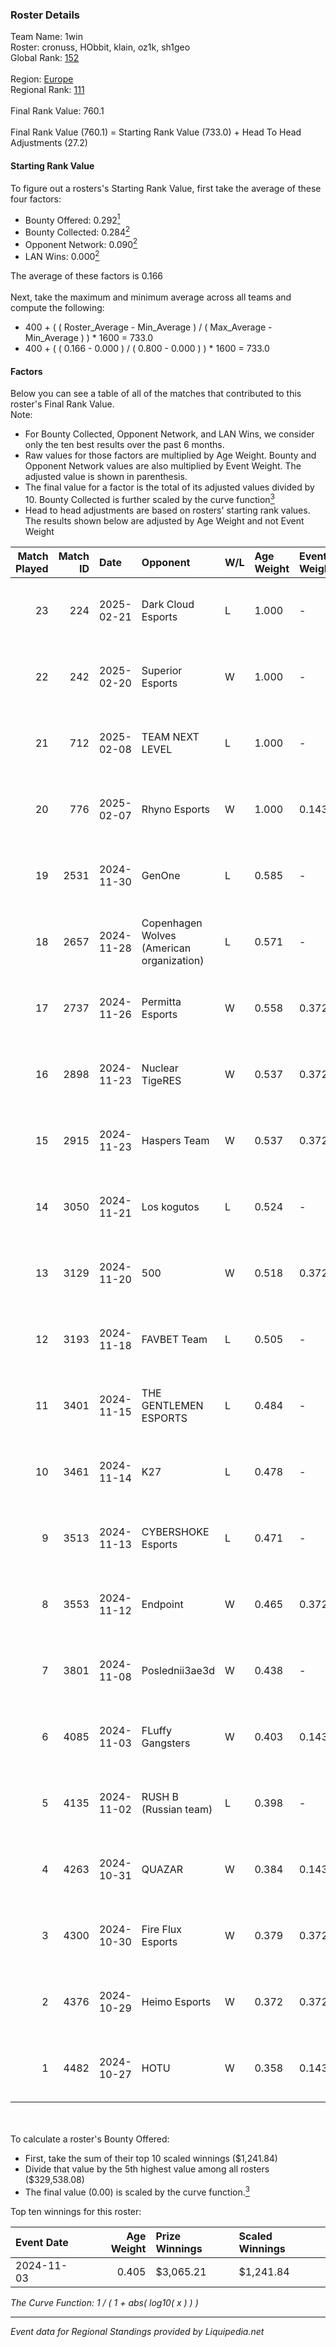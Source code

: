 ### Roster Details<br />
Team Name: 1win<br />
Roster: cronuss, HObbit, klain, oz1k, sh1geo<br />
Global Rank: [152](../standings_global.md)<br />
<br />
Region: [Europe]( ../standings_europe.md)<br />
Regional Rank: [111]( ../standings_europe.md)<br />
<br />
Final Rank Value:  760.1<br />
<br />
Final Rank Value (760.1) = Starting Rank Value (733.0) + Head To Head Adjustments (27.2)<br />

#### Starting Rank Value<br />
To figure out a rosters's Starting Rank Value, first take the average of these four factors:<br />
- Bounty Offered: 0.292[<sup>1</sup>](#table2)
- Bounty Collected: 0.284[<sup>2</sup>](#table1)
- Opponent Network: 0.090[<sup>2</sup>](#table1)
- LAN Wins: 0.000[<sup>2</sup>](#table1)

The average of these factors is 0.166<br />
<br />
Next, take the maximum and minimum average across all teams and compute the following:<br />
- 400 + ( ( Roster_Average - Min_Average ) / ( Max_Average - Min_Average ) ) * 1600 = 733.0
- 400 + ( ( 0.166 - 0.000 ) / ( 0.800 - 0.000 ) ) * 1600 = 733.0


#### Factors<br />
Below you can see a table of all of the matches that contributed to this roster's Final Rank Value.<br />
Note:<br />

- For Bounty Collected, Opponent Network, and LAN Wins, we consider only the ten best results over the past 6 months.
- Raw values for those factors are multiplied by Age Weight. Bounty and Opponent Network values are also multiplied by Event Weight. The adjusted value is shown in parenthesis.
- The final value for a factor is the total of its adjusted values divided by 10. Bounty Collected is further scaled by the curve function[<sup>3</sup>](#curveFunction)
- Head to head adjustments are based on rosters' starting rank values. The results shown below are adjusted by Age Weight and not Event Weight
<span id="table1"></span><br />


| Match Played | Match ID | Date       | Opponent                                  | W/L | Age Weight | Event Weight | Bounty Collected | Opponent Network | LAN Wins  | H2H Adj. | Roster                               |
| -: | -: | :- | :- | :- | :- | :- | :- | :- | :- | -: | :- |
|           23 |      224 | 2025-02-21 | Dark Cloud Esports                        | L   | 1.000      | -            | -                | -                | -         |   -11.61 | cronuss, HObbit, klain, oz1k, sh1geo |
|           22 |      242 | 2025-02-20 | Superior Esports                          | W   | 1.000      | -            | -                | -                | 0 (0.000) |     3.05 | cronuss, HObbit, klain, oz1k, sh1geo |
|           21 |      712 | 2025-02-08 | TEAM NEXT LEVEL                           | L   | 1.000      | -            | -                | -                | -         |   -16.93 | cronuss, HObbit, klain, oz1k, sh1geo |
|           20 |      776 | 2025-02-07 | Rhyno Esports                             | W   | 1.000      | 0.143        | 0.013 (0.002)    | 0.441 (0.063)    | 0 (0.000) |    17.57 | cronuss, HObbit, klain, oz1k, sh1geo |
|           19 |     2531 | 2024-11-30 | GenOne                                    | L   | 0.585      | -            | -                | -                | -         |    -7.64 | cronuss, HObbit, Jyo, lattykk, oz1k  |
|           18 |     2657 | 2024-11-28 | Copenhagen Wolves (American organization) | L   | 0.571      | -            | -                | -                | -         |    -7.01 | cronuss, HObbit, Jyo, lattykk, oz1k  |
|           17 |     2737 | 2024-11-26 | Permitta Esports                          | W   | 0.558      | 0.372        | 0.013 (0.003)    | 0.487 (0.101)    | 0 (0.000) |    10.09 | cronuss, HObbit, Jyo, lattykk, oz1k  |
|           16 |     2898 | 2024-11-23 | Nuclear TigeRES                           | W   | 0.537      | 0.372        | 0.004 (0.001)    | 0.580 (0.116)    | 0 (0.000) |     9.24 | cronuss, HObbit, Jyo, lattykk, oz1k  |
|           15 |     2915 | 2024-11-23 | Haspers Team                              | W   | 0.537      | 0.372        | 0.013 (0.003)    | 0.171 (0.034)    | 0 (0.000) |     7.18 | cronuss, HObbit, Jyo, lattykk, oz1k  |
|           14 |     3050 | 2024-11-21 | Los kogutos                               | L   | 0.524      | -            | -                | -                | -         |    -5.07 | cronuss, HObbit, Jyo, lattykk, oz1k  |
|           13 |     3129 | 2024-11-20 | 500                                       | W   | 0.518      | 0.372        | 0.093 (0.018)    | 1.000 (0.193)    | 0 (0.000) |    13.52 | cronuss, HObbit, Jyo, lattykk, oz1k  |
|           12 |     3193 | 2024-11-18 | FAVBET Team                               | L   | 0.505      | -            | -                | -                | -         |    -5.58 | cronuss, HObbit, Jyo, lattykk, oz1k  |
|           11 |     3401 | 2024-11-15 | THE GENTLEMEN ESPORTS                     | L   | 0.484      | -            | -                | -                | -         |    -8.74 | cronuss, HObbit, Jyo, lattykk, oz1k  |
|           10 |     3461 | 2024-11-14 | K27                                       | L   | 0.478      | -            | -                | -                | -         |    -5.05 | cronuss, HObbit, Jyo, lattykk, oz1k  |
|            9 |     3513 | 2024-11-13 | CYBERSHOKE Esports                        | L   | 0.471      | -            | -                | -                | -         |    -5.93 | cronuss, HObbit, Jyo, lattykk, oz1k  |
|            8 |     3553 | 2024-11-12 | Endpoint                                  | W   | 0.465      | 0.372        | 0.009 (0.002)    | 0.377 (0.065)    | 0 (0.000) |     7.72 | cronuss, HObbit, Jyo, lattykk, oz1k  |
|            7 |     3801 | 2024-11-08 | Poslednii3ae3d                            | W   | 0.438      | -            | -                | -                | 0 (0.000) |     4.01 | cronuss, HObbit, Jyo, lattykk, oz1k  |
|            6 |     4085 | 2024-11-03 | FLuffy Gangsters                          | W   | 0.403      | 0.143        | 0.014 (0.001)    | 0.909 (0.052)    | 0 (0.000) |     7.08 | cronuss, HObbit, Jyo, lattykk, oz1k  |
|            5 |     4135 | 2024-11-02 | RUSH B (Russian team)                     | L   | 0.398      | -            | -                | -                | -         |    -4.04 | cronuss, HObbit, Jyo, lattykk, oz1k  |
|            4 |     4263 | 2024-10-31 | QUAZAR                                    | W   | 0.384      | 0.143        | 0.005 (0.000)    | -                | 0 (0.000) |     5.54 | cronuss, HObbit, Jyo, lattykk, oz1k  |
|            3 |     4300 | 2024-10-30 | Fire Flux Esports                         | W   | 0.379      | 0.372        | 0.008 (0.001)    | 1.000 (0.141)    | -         |     8.23 | cronuss, HObbit, Jyo, lattykk, oz1k  |
|            2 |     4376 | 2024-10-29 | Heimo Esports                             | W   | 0.372      | 0.372        | 0.004 (0.001)    | 0.651 (0.090)    | -         |     6.28 | cronuss, HObbit, Jyo, lattykk, oz1k  |
|            1 |     4482 | 2024-10-27 | HOTU                                      | W   | 0.358      | 0.143        | -                | 0.768 (0.039)    | -         |     5.26 | cronuss, HObbit, Jyo, lattykk, oz1k  |

<br />
<span id="table2"></span><br />
To calculate a roster's Bounty Offered:<br />

- First, take the sum of their top 10 scaled winnings ($1,241.84)
- Divide that value by the 5th highest value among all rosters ($329,538.08)
- The final value (0.00) is scaled by the curve function.[<sup>3</sup>](#curveFunction)

Top ten winnings for this roster:<br />

| Event Date | Age Weight | Prize Winnings | Scaled Winnings |
| :- | -: | :- | :- |
| 2024-11-03 |      0.405 | $3,065.21      | $1,241.84       |


<span id="curveFunction"></span>_The Curve Function: 1 / ( 1 + abs( log10( x ) ) )_<br />

---
_Event data for Regional Standings provided by Liquipedia.net_<br />
